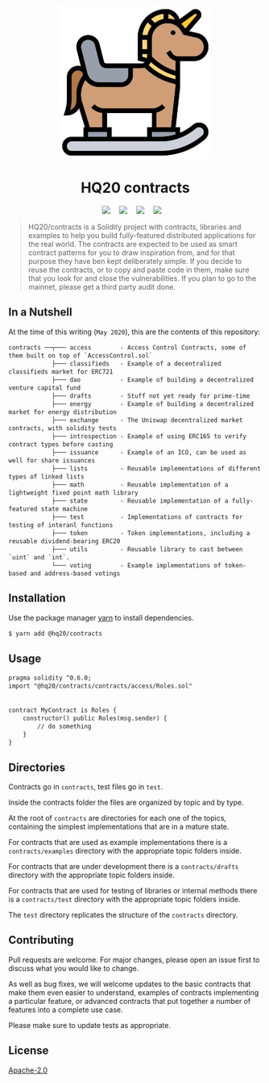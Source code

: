 <div align="center">
    <img width="300" alt="Icons made by Eucalyp from www.flaticon.com" src="rocking.svg">
    <h1>HQ20 contracts</h1>
    <div>
        <a
            href="https://app.netlify.com/sites/hq20-contracts/deploys"><img
                src="https://api.netlify.com/api/v1/badges/13cb75c8-7d47-4cb9-808d-1657b46091c4/deploy-status" /></a>&emsp;
        <a
            href="https://travis-ci.com/HQ20/contracts"><img
                src="https://travis-ci.com/HQ20/contracts.svg?branch=dev" /></a>&emsp;
        <a
            href="https://coveralls.io/github/HQ20/contracts?branch=dev"><img
                src="https://coveralls.io/repos/github/HQ20/contracts/badge.svg?branch=dev" /></a>&emsp;
        <a
            href="https://dependabot.com"><img
                src="https://api.dependabot.com/badges/status?host=github&repo=HQ20/contracts" /></a>&emsp;
    </div>
</div>

> HQ20/contracts is a Solidity project with contracts, libraries and examples to help you build fully-featured distributed applications for the real world. The contracts are expected to be used as smart contract patterns for you to draw inspiration from, and for that purpose they have ben kept deliberately simple. If you decide to reuse the contracts, or to copy and paste code in them, make sure that you look for and close the vulnerabilities. If you plan to go to the mainnet, please get a third party audit done.

## In a Nutshell

At the time of this writing (`May 2020`), this are the contents of this repository:

```
contracts ──┬─── access        - Access Control Contracts, some of them built on top of `AccessControl.sol`
            ├─── classifieds   - Example of a decentralized classifieds market for ERC721
            ├─── dao           - Example of building a decentralized venture capital fund
            ├─── drafts        - Stuff not yet ready for prime-time
            ├─── energy        - Example of building a decentralized market for energy distribution
            ├─── exchange      - The Uniswap decentralized market contracts, with solidity tests
            ├─── introspection - Example of using ERC165 to verify contract types before casting
            ├─── issuance      - Example of an ICO, can be used as well for share issuances
            ├─── lists         - Reusable implementations of different types of linked lists
            ├─── math          - Reusable implementation of a lightweight fixed point math library
            ├─── state         - Reusable implementation of a fully-featured state machine
            ├─── test          - Implementations of contracts for testing of interanl functions
            ├─── token         - Token implementations, including a reusable dividend-bearing ERC20
            ├─── utils         - Reusable library to cast between `uint` and `int`.
            └─── voting        - Example implementations of token-based and address-based votings
```

## Installation

Use the package manager [yarn](https://yarnpkg.com) to install dependencies.

```bash
$ yarn add @hq20/contracts
```

## Usage

```solidity
pragma solidity ^0.6.0;
import "@hq20/contracts/contracts/access/Roles.sol"


contract MyContract is Roles {
	constructor() public Roles(msg.sender) {
		// do something
	}
}
```

## Directories

Contracts go in `contracts`, test files go in `test`.

Inside the contracts folder the files are organized by topic and by type.

At the root of `contracts` are directories for each one of the topics, containing the simplest implementations that are in a mature state.

For contracts that are used as example implementations there is a `contracts/examples` directory with the appropriate topic folders inside.

For contracts that are under development there is a `contracts/drafts` directory with the appropriate topic folders inside.

For contracts that are used for testing of libraries or internal methods there is a `contracts/test` directory with the appropriate topic folders inside.

The `test` directory replicates the structure of the `contracts` directory.

## Contributing
Pull requests are welcome. For major changes, please open an issue first to discuss what you would like to change.

As well as bug fixes, we will welcome updates to the basic contracts that make them even easier to understand, examples of contracts implementing a particular feature, or advanced contracts that put together a number of features into a complete use case.

Please make sure to update tests as appropriate.

## License
[Apache-2.0](LICENSE)
